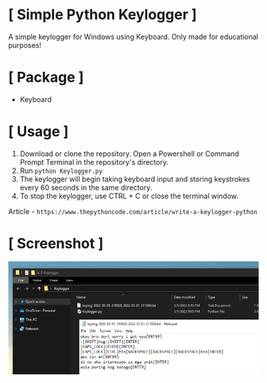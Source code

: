 # [ Simple Python Keylogger ]
A simple keylogger for Windows using Keyboard. Only made for educational purposes!

# [ Package ]
- Keyboard

# [ Usage ]
1. Download or clone the repository. Open a Powershell or Command Prompt Terminal in the repository's directory.
2. Run ``python Keylogger.py``
3. The keylogger will begin taking keyboard input and storing keystrokes every 60 seconds in the same directory.
4. To stop the keylogger, use CTRL + C or close the terminal window.

Article - ``https://www.thepythoncode.com/article/write-a-keylogger-python``

# [ Screenshot ]
![Alt text](/Images/Screenshot1.png "Screenshot 1")
